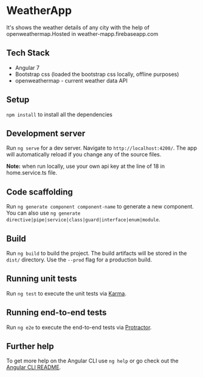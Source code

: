 # WeatherApp
It's shows the weather details of any city with the help of openweathermap.Hosted in weather-mapp.firebaseapp.com

## Tech Stack
- Angular 7
- Bootstrap css (loaded the bootstrap css locally, offline purposes)
- openweathermap - current weather data API

## Setup

`npm install` to install all the dependencies

## Development server

Run `ng serve` for a dev server. Navigate to `http://localhost:4200/`. The app will automatically reload if you change any of the source files.

**Note:** when run locally, use your own api key at the line of 18 in home.service.ts file.


## Code scaffolding

Run `ng generate component component-name` to generate a new component. You can also use `ng generate directive|pipe|service|class|guard|interface|enum|module`.

## Build

Run `ng build` to build the project. The build artifacts will be stored in the `dist/` directory. Use the `--prod` flag for a production build.

## Running unit tests

Run `ng test` to execute the unit tests via [Karma](https://karma-runner.github.io).

## Running end-to-end tests

Run `ng e2e` to execute the end-to-end tests via [Protractor](http://www.protractortest.org/).

## Further help

To get more help on the Angular CLI use `ng help` or go check out the [Angular CLI README](https://github.com/angular/angular-cli/blob/master/README.md).

